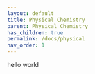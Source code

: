 ```yaml
---
layout: default
title: Physical Chemistry
parent: Physical Chemistry
has_children: true
permalink: /docs/physical
nav_order: 1
---
```


hello world
